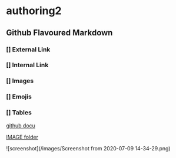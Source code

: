 # authoring2

##  Github Flavoured Markdown

### [] External Link
### [] Internal Link
### [] Images
### [] Emojis
### [] Tables

[github docu](https://help.github.com/en)

[IMAGE folder](/images/)

![screenshot](/images/Screenshot from 2020-07-09 14-34-29.png)
